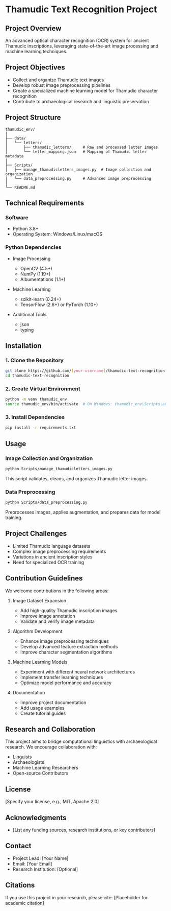 # Thamudic Text Recognition Project

## Project Overview
An advanced optical character recognition (OCR) system for ancient Thamudic inscriptions, leveraging state-of-the-art image processing and machine learning techniques.

## Project Objectives
- Collect and organize Thamudic text images
- Develop robust image preprocessing pipelines
- Create a specialized machine learning model for Thamudic character recognition
- Contribute to archaeological research and linguistic preservation

## Project Structure
```
thamudic_env/
│
├── data/
│   └── letters/
│       ├── thamudic_letters/     # Raw and processed letter images
│       └── letter_mapping.json   # Mapping of Thamudic letter metadata
│
├── Scripts/
│   ├── manage_thamudicletters_images.py  # Image collection and organization
│   └── data_preprocessing.py     # Advanced image preprocessing
│
└── README.md
```

## Technical Requirements
### Software
- Python 3.8+
- Operating System: Windows/Linux/macOS

### Python Dependencies
- Image Processing
  * OpenCV (4.5+)
  * NumPy (1.19+)
  * Albumentations (1.1+)

- Machine Learning
  * scikit-learn (0.24+)
  * TensorFlow (2.6+) or PyTorch (1.10+)

- Additional Tools
  * json
  * typing

## Installation

### 1. Clone the Repository
```bash
git clone https://github.com/[your-username]/thamudic-text-recognition.git
cd thamudic-text-recognition
```

### 2. Create Virtual Environment
```bash
python -m venv thamudic_env
source thamudic_env/bin/activate  # On Windows: thamudic_env\Scripts\activate
```

### 3. Install Dependencies
```bash
pip install -r requirements.txt
```

## Usage

### Image Collection and Organization
```bash
python Scripts/manage_thamudicletters_images.py
```
This script validates, cleans, and organizes Thamudic letter images.

### Data Preprocessing
```bash
python Scripts/data_preprocessing.py
```
Preprocesses images, applies augmentation, and prepares data for model training.

## Project Challenges
- Limited Thamudic language datasets
- Complex image preprocessing requirements
- Variations in ancient inscription styles
- Need for specialized OCR training

## Contribution Guidelines
We welcome contributions in the following areas:
1. Image Dataset Expansion
   - Add high-quality Thamudic inscription images
   - Improve image annotation
   - Validate and verify image metadata

2. Algorithm Development
   - Enhance image preprocessing techniques
   - Develop advanced feature extraction methods
   - Improve character segmentation algorithms

3. Machine Learning Models
   - Experiment with different neural network architectures
   - Implement transfer learning techniques
   - Optimize model performance and accuracy

4. Documentation
   - Improve project documentation
   - Add usage examples
   - Create tutorial guides

## Research and Collaboration
This project aims to bridge computational linguistics with archaeological research. We encourage collaboration with:
- Linguists
- Archaeologists
- Machine Learning Researchers
- Open-source Contributors

## License
[Specify your license, e.g., MIT, Apache 2.0]

## Acknowledgments
- [List any funding sources, research institutions, or key contributors]

## Contact
- Project Lead: [Your Name]
- Email: [Your Email]
- Research Institution: [Optional]

## Citations
If you use this project in your research, please cite:
[Placeholder for academic citation]
